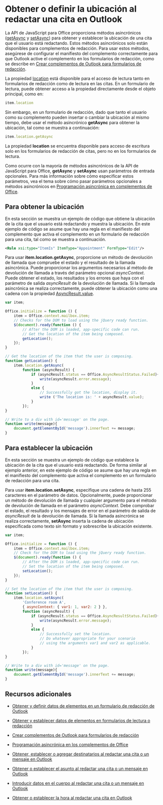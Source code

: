 
# <a name="get-or-set-the-location-when-composing-an-appointment-in-outlook"></a>Obtener o definir la ubicación al redactar una cita en Outlook

La API de JavaScript para Office proporciona métodos asincrónicos ([getAsync](../../reference/outlook/Location.md) y [setAsync](../../reference/outlook/Location.md)) para obtener y establecer la ubicación de una cita que el usuario está redactando. Estos métodos asincrónicos solo están disponibles para complementos de redacción. Para usar estos métodos, asegúrese de configurar el manifiesto del complemento correctamente para que Outlook active el complemento en los formularios de redacción, como se describe en [Crear complementos de Outlook para formularios de redacción](../outlook/compose-scenario.md).

La propiedad [location](../../reference/outlook/Office.context.mailbox.item.md) está disponible para el acceso de lectura tanto en formularios de redacción como de lectura en las citas. En un formulario de lectura, puede obtener acceso a la propiedad directamente desde el objeto principal, como en:




```js
item.location
```

Sin embargo, en un formulario de redacción, dado que tanto el usuario como su complemento pueden insertar o cambiar la ubicación al mismo tiempo, debe usar el método asincrónico  **getAsync** para obtener la ubicación, tal como se muestra a continuación:




```js
item.location.getAsync
```

La propiedad  **location** se encuentra disponible para acceso de escritura solo en los formularios de redacción de citas, pero no en los formularios de lectura.

Como ocurre con la mayoría de métodos asincrónicos de la API de JavaScript para Office, **getAsync** y **setAsync** usan parámetros de entrada opcionales. Para más información sobre cómo especificar estos parámetros, vea el tema sobre cómo pasar parámetros opcionales a métodos asincrónicos en [Programación asincrónica en complementos de Office](../../docs/develop/asynchronous-programming-in-office-add-ins.md).


## <a name="to-get-the-location"></a>Para obtener la ubicación


En esta sección se muestra un ejemplo de código que obtiene la ubicación de la cita que el usuario está redactando y muestra la ubicación. En este ejemplo de código se asume que hay una regla en el manifiesto del complemento que activa el complemento en un formulario de redacción para una cita, tal como se muestra a continuación.


```XML
<Rule xsi:type="ItemIs" ItemType="Appointment" FormType="Edit"/>

```

Para usar  **item.location.getAsync**, proporcione un método de devolución de llamada que compruebe el estado y el resultado de la llamada asincrónica. Puede proporcionar los argumentos necesarios al método de devolución de llamada a través del parámetro opcional  _asyncContext_. Puede obtener el estado, los resultados y los errores que haya con el parámetro de salida  _asyncResult_ de la devolución de llamada. Si la llamada asincrónica se realiza correctamente, puede obtener la ubicación como una cadena con la propiedad [AsyncResult.value](../../reference/outlook/simple-types.md).




```js
var item;

Office.initialize = function () {
    item = Office.context.mailbox.item;
    // Checks for the DOM to load using the jQuery ready function.
    $(document).ready(function () {
        // After the DOM is loaded, app-specific code can run.
        // Get the location of the item being composed.
        getLocation();
    });
}

// Get the location of the item that the user is composing.
function getLocation() {
    item.location.getAsync(
        function (asyncResult) {
            if (asyncResult.status == Office.AsyncResultStatus.Failed){
                write(asyncResult.error.message);
            }
            else {
                // Successfully got the location, display it.
                write ('The location is: ' + asyncResult.value);
            }
        });
}

// Write to a div with id='message' on the page.
function write(message){
    document.getElementById('message').innerText += message; 
}
```


## <a name="to-set-the-location"></a>Para establecer la ubicación


En esta sección se muestra un ejemplo de código que establece la ubicación de la cita que el usuario está redactando. De forma similar al ejemplo anterior, en este ejemplo de código se asume que hay una regla en el manifiesto del complemento que activa el complemento en un formulario de redacción para una cita.

Para usar  **item.location.setAsync**, especifique una cadena de hasta 255 caracteres en el parámetro de datos. Opcionalmente, puede proporcionar un método de devolución de llamada y cualquier argumento para el método de devolución de llamada en el parámetro  _asyncContext_. Debe comprobar el estado, el resultado y los mensajes de error en el parámetro de salida de  _asyncResult_ de la devolución de llamada. Si la llamada asincrónica se realiza correctamente, **setAsync** inserta la cadena de ubicación especificada como texto sin formato y sobrescribe la ubicación existente.




```js
var item;

Office.initialize = function () {
    item = Office.context.mailbox.item;
    // Check for the DOM to load using the jQuery ready function.
    $(document).ready(function () {
        // After the DOM is loaded, app-specific code can run.
        // Set the location of the item being composed.
        setLocation();
    });
}

// Set the location of the item that the user is composing.
function setLocation() {
    item.location.setAsync(
        'Conference room A',
        { asyncContext: { var1: 1, var2: 2 } },
        function (asyncResult) {
            if (asyncResult.status == Office.AsyncResultStatus.Failed){
                write(asyncResult.error.message);
            }
            else {
                // Successfully set the location.
                // Do whatever appropriate for your scenario
                // using the arguments var1 and var2 as applicable.
            }
        });
}

// Write to a div with id='message' on the page.
function write(message){
    document.getElementById('message').innerText += message; 
}
```


## <a name="additional-resources"></a>Recursos adicionales



- [Obtener y definir datos de elementos en un formulario de redacción de Outlook](../outlook/get-and-set-item-data-in-a-compose-form.md)
    
- [Obtener y establecer datos de elementos en formularios de lectura o redacción](../outlook/item-data.md)
    
- [Crear complementos de Outlook para formularios de redacción](../outlook/compose-scenario.md)
    
- [Programación asincrónica en los complementos de Office](../../docs/develop/asynchronous-programming-in-office-add-ins.md)
    
- [Obtener, establecer o agregar destinatarios al redactar una cita o un mensaje en Outlook](../outlook/get-set-or-add-recipients.md)
    
- [Obtener o establecer el asunto al redactar una cita o un mensaje en Outlook](../outlook/get-or-set-the-subject.md)
    
- [Introducir datos en el cuerpo al redactar una cita o un mensaje en Outlook](../outlook/insert-data-in-the-body.md)
    
- [Obtener o establecer la hora al redactar una cita en Outlook](../outlook/get-or-set-the-time-of-an-appointment.md)
    
